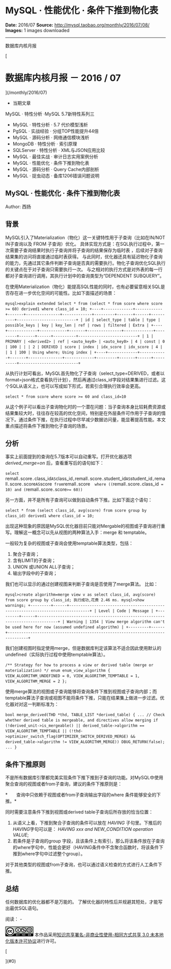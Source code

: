 # MySQL · 性能优化 · 条件下推到物化表

**Date:** 2016/07
**Source:** http://mysql.taobao.org/monthly/2016/07/08/
**Images:** 1 images downloaded

---

数据库内核月报

 [
 # 数据库内核月报 － 2016 / 07
 ](/monthly/2016/07)

 * 当期文章

 MySQL · 特性分析 ·MySQL 5.7新特性系列三
* MySQL · 特性分析 · 5.7 代价模型浅析
* PgSQL · 实战经验 · 分组TOP性能提升44倍
* MySQL · 源码分析 · 网络通信模块浅析
* MongoDB · 特性分析 · 索引原理
* SQLServer · 特性分析 · XML与JSON应用比较
* MySQL · 最佳实战 · 审计日志实用案例分析
* MySQL · 性能优化 · 条件下推到物化表
* MySQL · 源码分析 · Query Cache内部剖析
* MySQL · 捉虫动态 · 备库1206错误问题说明

 ## MySQL · 性能优化 · 条件下推到物化表 
 Author: 西扬 

 ## 背景

MySQL引入了Materialization（物化）这一关键特性用于子查询（比如在IN/NOT IN子查询以及 FROM 子查询）优化。
具体实现方式是：在SQL执行过程中，第一次需要子查询结果时执行子查询并将子查询的结果保存为临时表 ，后续对子查询结果集的访问将直接通过临时表获得。
与此同时，优化器还具有延迟物化子查询的能力，先通过其它条件判断子查询是否真的需要执行。物化子查询优化SQL执行的关键点在于对子查询只需要执行一次。 与之相对的执行方式是对外表的每一行都对子查询进行调用，其执行计划中的查询类型为“DEPENDENT SUBQUERY”。

在使用Materialization（物化）能提高SQL性能的同时，也有必要留意相关SQL是否存在进一步优化空间的可能性。比如下面描述的场景：

`mysql>explain extended Select * from (select * from score where score >= 60) derived1 where class_id = 10;
+----+-------------+------------+-------+---------------+-------------+---------+-------+------+----------+--------------------------+
| id | select_type | table | type | possible_keys | key | key_len | ref | rows | filtered | Extra |
+----+-------------+------------+-------+---------------+-------------+---------+-------+------+----------+--------------------------+
| 1 | PRIMARY | <derived2> | ref | <auto_key0> | <auto_key0> | 4 | const | 0 | 100 | |
| 2 | DERIVED | score | index | idx_score | idx_score | 4 | | 1 | 100 | Using where; Using index |
+----+-------------+------------+-------+---------------+-------------+---------+-------+------+----------+--------------------------+
`

从执行计划可看出，MySQL首先物化了子查询（select_type=DERIVED，或者以format=json格式查看执行计划），然后再通过class_id字段对结果集进行过滤。这个SQL从语义上，也可以写成如下形式，若索引合理执行效率会更高。

`select * from score where score >= 60 and class_id=10
`

从这个例子可以看出子查询物化时的一个潜在问题：当子查询本身比较耗费资源或结果集较大时，往往存在较高的优化空间，特别是在外层条件可作用于子查询的情况下。通过条件下推，在执行过程中尽早减少数据访问量，能显著提高性能。本文重点描述将条件下推到物化子查询的场景。

## 分析

事实上前面提到的查询在5.7版本可以自动重写。打开优化器选项 *derived_merge=on* 后，查看重写后的语句如下：

`select `remall`.`score`.`class_id` AS `class_id`,`remall`.`score`.`student_id` AS `student_id`,`remall`.`score`.`score` AS `score` 
from `remall`.`score` 
where ((`remall`.`score`.`class_id` = 10) and (`remall`.`score`.`score` >= 60))
`

另一方面，并不是所有子查询可以做到自动条件下推。比如下面这个语句：

`select * from (select class_id, avg(score) from score group by class_id) derived1 where class_id = 10;
`

出现这种现象的原因是MySQL优化器目前只能对Mergable的视图或子查询进行重写。理解这一概念可以先从视图的两种算法入手：merge 和 temptable。

一般较为复杂的视图或子查询会使用temptable算法类型，包括：

1. 聚合子查询；
2. 含有LIMIT的子查询；
3. UNION 或UNION ALL子查询；
4. 输出字段中的子查询；

我们也可以显示的通过创建视图来判断子查询是否使用了merge算法。 比如：

`mysql>create algorithm=merge view v as select class_id, avg(score) from score group by class_id;
执行成功,花费 2.46 ms.
mysql>show warnings;
+---------+------+-------------------------------------------------------------------------------+
| Level | Code | Message |
+---------+------+-------------------------------------------------------------------------------+
| Warning | 1354 | View merge algorithm can't be used here for now (assumed undefined algorithm) |
+---------+------+-------------------------------------------------------------------------------+
`

我们创建视图时指定使用merge，但是数据库判定该算法不适合因此使用默认的undefined（实际执行过程中使用temptable算法）。

`/**
 Strategy for how to process a view or derived table (merge or materialization)
*/
enum enum_view_algorithm {
 VIEW_ALGORITHM_UNDEFINED = 0,
 VIEW_ALGORITHM_TEMPTABLE = 1,
 VIEW_ALGORITHM_MERGE = 2
};
`

使用merge算法的视图或子查询能够将查询条件下推到视图或子查询内部；而temptable算法子查询或视图不能将条件下推，只能在结果集上做进一步过滤。优化器对对这一判断标准为：

`bool merge_derived(THD *thd, TABLE_LIST *derived_table)
{
...
 // Check whether derived table is mergeable, and directives allow merging
 if (!derived_unit->is_mergeable() ||
 derived_table->algorithm == VIEW_ALGORITHM_TEMPTABLE ||
 (!thd->optimizer_switch_flag(OPTIMIZER_SWITCH_DERIVED_MERGE) &&
 derived_table->algorithm != VIEW_ALGORITHM_MERGE))
 DBUG_RETURN(false);
...
}
`

## 条件下推原则

不是所有数据库引擎都完美实现条件下推下推到子查询的功能。对MySQL中使用聚合查询的视图或者from子查询，建议的条件下推原则是：

*       查询中只依赖于视图或者from子查询输出字段的where 条件能够安全的下推。*

同时需要注意条件下推到视图或derived table子查询后所存放的恰当位置：

1. 从语义上看，下推到聚合子查询的条件可以放在 *HAVING* 子句里。下推后的 *HAVING*字句可以是： *HAVING xxx and NEW_CONDITION operation VALUE*;
2. 若条件是子查询的group 字段，且该条件上有索引，那么将该条件放在子查询的where字句中，性能会更好（HAVING条件中不含聚合函数时，将该条件下推到where字句中过滤整个group）。

对于其他类型的视图或from子查询，也可以通过语义检查的方式进行人工条件下推。

## 总结
任何数据库的优化器都不是万能的。 了解优化器的特性后并规避其短处，才能写出最优SQL语句。

 阅读： - 

[![知识共享许可协议](.img/8232d49bd3e9_88x31.png)](http://creativecommons.org/licenses/by-nc-sa/3.0/)
本作品采用[知识共享署名-非商业性使用-相同方式共享 3.0 未本地化版本许可协议](http://creativecommons.org/licenses/by-nc-sa/3.0/)进行许可。

 [

 ](#0)